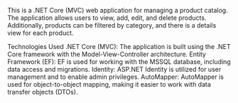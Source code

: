 This is a .NET Core (MVC) web application for managing a product catalog. The application allows users to view, add, edit, and delete products. Additionally, products can be filtered by category, and there is a details view for each product.

Technologies Used
.NET Core (MVC): The application is built using the .NET Core framework with the Model-View-Controller architecture.
Entity Framework (EF): EF is used for working with the MSSQL database, including data access and migrations.
Identity: ASP.NET Identity is utilized for user management and to enable admin privileges.
AutoMapper: AutoMapper is used for object-to-object mapping, making it easier to work with data transfer objects (DTOs).
